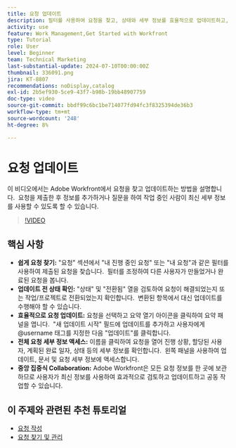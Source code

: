 ```yaml
---
title: 요청 업데이트
description: 필터를 사용하여 요청을 찾고, 상태와 세부 정보를 효율적으로 업데이트하고, 전체 정보에 액세스하고, 간소화된 워크플로우를 위해 중앙 집중식 공동 작업을 촉진하여 Workfront에서 요청 관리를 간소화합니다.
activity: use
feature: Work Management,Get Started with Workfront
type: Tutorial
role: User
level: Beginner
team: Technical Marketing
last-substantial-update: 2024-07-10T00:00:00Z
thumbnail: 336091.png
jira: KT-8807
recommendations: noDisplay,catalog
exl-id: 2b5ef930-5ce9-43f7-b98b-19bb48907759
doc-type: video
source-git-commit: bbdf99c6bc1be714077fd94fc3f8325394de36b3
workflow-type: tm+mt
source-wordcount: '248'
ht-degree: 8%

---
```


# 요청 업데이트

이 비디오에서는 Adobe Workfront에서 요청을 찾고 업데이트하는 방법을 설명합니다. &#x200B; 요청을 제출한 후 정보를 추가하거나 질문을 하여 작업 중인 사람이 최신 세부 정보를 사용할 수 있도록 할 수 있습니다. &#x200B; &#x200B;

>[!VIDEO](https://video.tv.adobe.com/v/3422300/?quality=12&learn=on&enablevpops=1&captions=kor)

## 핵심 사항

* **쉽게 요청 찾기:** &quot;요청&quot; 섹션에서 &quot;내 진행 중인 요청&quot; 또는 &quot;내 요청&quot;과 같은 필터를 사용하여 제출된 요청을 찾습니다. &#x200B; 필터를 조정하여 다른 사용자가 만들었거나 완료된 요청을 봅니다.
* **업데이트 전 상태 확인:** &quot;상태&quot; 및 &quot;전환됨&quot; 열을 검토하여 요청이 해결되었는지 또는 작업/프로젝트로 전환되었는지 확인합니다. &#x200B; 변환된 항목에서 대신 업데이트를 수행해야 할 수 있습니다. &#x200B;
* **효율적으로 요청 업데이트:** 요청을 선택하고 요약 열기 아이콘을 클릭하여 요약 패널을 엽니다. &#x200B; &quot;새 업데이트 시작&quot; 필드에 업데이트를 추가하고 사용자에게 @username 태그를 지정한 다음 &quot;업데이트&quot;를 클릭합니다&#x200B;.
* **전체 요청 세부 정보 액세스:** 이름을 클릭하여 요청을 열어 진행 상황, 할당된 사용자, 계획된 완료 일자, 상태 등의 세부 정보를 확인합니다. &#x200B; 왼쪽 패널을 사용하여 업데이트, 문서 및 요청 세부 정보에 액세스합니다.
* **중앙 집중식 Collaboration:** Adobe Workfront은 모든 요청 정보를 한 곳에 보관하므로 사용자가 최신 정보를 사용하여 효과적으로 검토하고 업데이트하고 공동 작업할 수 있습니다. &#x200B;


## 이 주제와 관련된 추천 튜토리얼

* [요청 작성](/help/manage-work/issues-requests/make-a-request.md)
* [요청 찾기 및 관리](/help/manage-work/issues-requests/find-requests.md)
